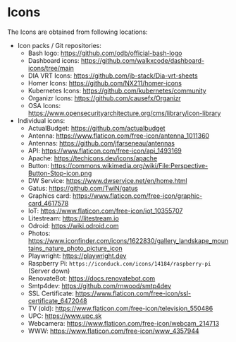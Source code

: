 # Icons

The Icons are obtained from following locations:

- Icon packs / Git repositories:
    - Bash logo: <https://github.com/odb/official-bash-logo>
    - Dashboard icons: <https://github.com/walkxcode/dashboard-icons/tree/main>
    - DIA VRT Icons: <https://github.com/jb-stack/Dia-vrt-sheets>
    - Homer Icons: <https://github.com/NX211/homer-icons>
    - Kubernetes Icons: <https://github.com/kubernetes/community>
    - Organizr Icons: <https://github.com/causefx/Organizr>
    - OSA Icons: <https://www.opensecurityarchitecture.org/cms/library/icon-library>
- Individual icons:
    - ActualBudget: <https://github.com/actualbudget>
    - Antenna: <https://www.flaticon.com/free-icon/antenna_1011360>
    - Antennas: <https://github.com/jfarseneau/antennas>
    - API: <https://www.flaticon.com/free-icon/api_1493169>
    - Apache: <https://techicons.dev/icons/apache>
    - Button: <https://commons.wikimedia.org/wiki/File:Perspective-Button-Stop-icon.png>
    - DW Service: <https://www.dwservice.net/en/home.html>
    - Gatus: <https://github.com/TwiN/gatus>
    - Graphics card: <https://www.flaticon.com/free-icon/graphic-card_4617578>
    - IoT: <https://www.flaticon.com/free-icon/iot_10355707>
    - Litestream: <https://litestream.io>
    - Odroid: <https://wiki.odroid.com>
    - Photos: <https://www.iconfinder.com/icons/1622830/gallery_landskape_mountains_nature_photo_picture_icon>
    - Playwright: <https://playwright.dev>
    - Raspberry Pi: `https://iconduck.com/icons/14184/raspberry-pi` (Server down)
    - RenovateBot: <https://docs.renovatebot.com>
    - Smtp4dev: <https://github.com/rnwood/smtp4dev>
    - SSL Certificate: <https://www.flaticon.com/free-icon/ssl-certificate_6472048>
    - TV (old): <https://www.flaticon.com/free-icon/television_550486>
    - UPC: <https://www.upc.sk>
    - Webcamera: <https://www.flaticon.com/free-icon/webcam_214713>
    - WWW: <https://www.flaticon.com/free-icon/www_4357944>
